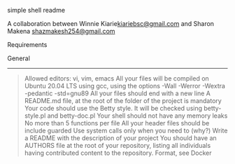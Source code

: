 simple shell readme

A collaboration between Winnie Kiarie<kiariebsc@gmail.com>
 and Sharon Makena <shazmakesh254@gmail.com>

Requirements


General
************************************************************************************************************************
>Allowed editors: vi, vim, emacs
>All your files will be compiled on Ubuntu 20.04 LTS using gcc, using the options -Wall -Werror -Wextra -pedantic -std=gnu89
>All your files should end with a new line
>A README.md file, at the root of the folder of the project is mandatory
>Your code should use the Betty style. It will be checked using betty-style.pl and betty-doc.pl
>Your shell should not have any memory leaks
>No more than 5 functions per file
>All your header files should be include guarded
>Use system calls only when you need to (why?)
>Write a README with the description of your project
>You should have an AUTHORS file at the root of your repository, listing all individuals having contributed content to the repository. Format, see Docker


